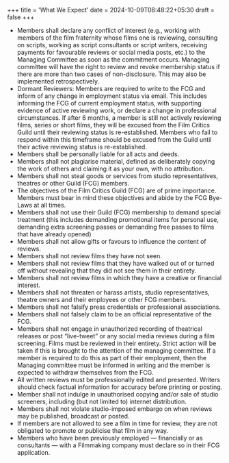 +++
title = 'What We Expect'
date = 2024-10-09T08:48:22+05:30
draft = false
+++

- Members shall declare any conflict of interest (e.g., working with members of the film fraternity whose films one is reviewing, consulting on scripts, working as script consultants or script writers, receiving payments for favourable reviews or social media posts, etc.) to the Managing Committee as soon as the commitment occurs. Managing committee will have the right to review and revoke membership status if there are more than two cases of non-disclosure. This may also be implemented retrospectively.
- Dormant Reviewers: Members are required to write to the FCG and inform of any change in employment status via email. This includes informing the FCG of current employment status, with supporting evidence of active reviewing work, or declare a change in professional circumstances. If after 6 months, a member is still not actively reviewing films, series or short films, they will be excused from the Film Critics Guild until their reviewing status is re-established. Members who fail to respond within this timeframe should be excused from the Guild until their active reviewing status is re-established.
- Members shall be personally liable for all acts and deeds.
- Members shall not plagiarise material, defined as deliberately copying the work of others and claiming it as your own, with no attribution.
- Members shall not steal goods or services from studio representatives, theatres or other Guild (FCG) members.
- The objectives of the Film Critics Guild (FCG) are of prime importance. Members must bear in mind these objectives and abide by the FCG Bye-Laws at all times.
- Members shall not use their Guild (FCG) membership to demand special treatment (this includes demanding promotional items for personal use, demanding extra screening passes or demanding free passes to films that have already opened)
- Members shall not allow gifts or favours to influence the content of reviews.
- Members shall not review films they have not seen.
- Members shall not review films that they have walked out of or turned off without revealing that they did not see them in their entirety.
- Members shall not review films in which they have a creative or financial interest.
- Members shall not threaten or harass artists, studio representatives, theatre owners and their employees or other FCG members.
- Members shall not falsify press credentials or professional associations.
- Members shall not falsely claim to be an official representative of the FCG.
- Members shall not engage in unauthorized recording of theatrical releases or post “live-tweet” or any social media reviews during a film screening. Films must be reviewed in their entirety. Strict action will be taken if this is brought to the attention of the managing committee. If a member is required to do this as part of their employment, then the Managing committee must be informed in writing and the member is expected to withdraw themselves from the FCG.
- All written reviews must be professionally edited and presented. Writers should check factual information for accuracy before printing or posting.
- Member shall not indulge in unauthorised copying and/or sale of studio screeners, including (but not limited to) internet distribution.
- Members shall not violate studio-imposed embargo on when reviews may be published, broadcast or posted.
- If members are not allowed to see a film in time for review, they are not obligated to promote or publicise that film in any way.
- Members who have been previously employed &mdash; financially or as consultants &mdash; with a Filmmaking company must declare so in their FCG application.
